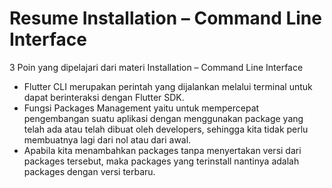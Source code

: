# Resume Installation – Command Line Interface

3 Poin yang dipelajari dari materi Installation – Command Line Interface

- Flutter CLI merupakan perintah yang dijalankan melalui terminal untuk dapat berinteraksi dengan Flutter SDK.
- Fungsi Packages Management yaitu untuk mempercepat pengembangan suatu aplikasi dengan menggunakan package yang telah ada atau telah dibuat oleh developers, sehingga kita tidak perlu membuatnya lagi dari nol atau dari awal.
- Apabila kita menambahkan packages tanpa menyertakan versi dari packages tersebut, maka packages yang terinstall nantinya adalah packages dengan versi terbaru.
